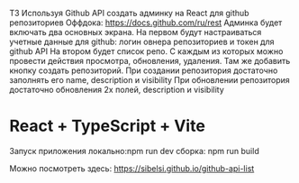 ТЗ
Используя Github API создать админку на React для github репозиториев Оффдока: https://docs.github.com/ru/rest Админка будет включать два основных экрана. На первом будут настраиваться учетные данные для github: логин овнера репозиториев и токен для github API На втором будет список репо. С каждым из которых можно провести действия просмотра, обновления, удаления. Там же добавить кнопку создать репозиторий. При создании репозитория достаточно заполнять его name, description и visibility При обновлении репозитория достаточно обновления 2х полей, description и visibility

# React + TypeScript + Vite

Запуск приложения локально:npm run dev
сборка: npm run build

Можно посмотреть здесь: https://sibelsi.github.io/github-api-list
